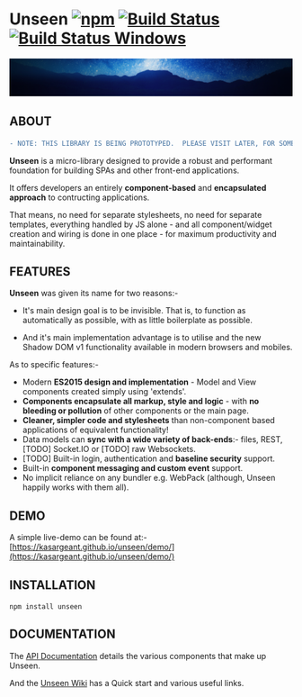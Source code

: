 # Unseen [![npm](https://img.shields.io/npm/v/unseen.svg)]() [![Build Status](https://travis-ci.org/kasargeant/unseen.svg?branch=master)](https://travis-ci.org/kasargeant/unseen) [![Build Status Windows](https://ci.appveyor.com/api/projects/status/github/kasargeant/unseen?branch=master&svg=true)](https://ci.appveyor.com/project/kasargeant/unseen)

![Unseen](/docs/shared/img/unseen.png)

## ABOUT

```diff
- NOTE: THIS LIBRARY IS BEING PROTOTYPED.  PLEASE VISIT LATER, FOR SOMETHING A LITTLE MORE STABLE! ;)
```

**Unseen** is a micro-library designed to provide a robust and performant foundation for building SPAs and other front-end applications.

It offers developers an entirely **component-based** and **encapsulated approach** to contructing applications.

That means, no need for separate stylesheets, no need for separate templates, everything handled by JS alone - and all component/widget creation and wiring is done in one place - for maximum productivity and maintainability.

## FEATURES

**Unseen** was given its name for two reasons:-  

* It's main design goal is to be invisible.  That is, to function as automatically as possible, with as little boilerplate as possible.

* And it's main implementation advantage is to utilise and the new Shadow DOM v1 functionality available in modern browsers and mobiles.

As to specific features:-

* Modern **ES2015 design and implementation** - Model and View components created simply using 'extends'.
* **Components encapsulate all markup, style and logic** - with **no bleeding or pollution** of other components or the main page.
* **Cleaner, simpler code and stylesheets** than non-component based applications of equivalent functionality!
* Data models can **sync with a wide variety of back-ends**:- files, REST, [TODO] Socket.IO or [TODO] raw Websockets.
* [TODO] Built-in login, authentication and **baseline security** support.  
* Built-in **component messaging and custom event** support.
* No implicit reliance on any bundler e.g. WebPack (although, Unseen happily works with them all).

## DEMO

A simple live-demo can be found at:- [https://kasargeant.github.io/unseen/demo/](https://kasargeant.github.io/unseen/demo/)

## INSTALLATION

    npm install unseen

## DOCUMENTATION

The [API Documentation](https://kasargeant.github.io/unseen/api/index.html) details the various components that make up Unseen.

And the [Unseen Wiki](https://github.com/kasargeant/unseen/wiki) has a Quick start and various useful links.
